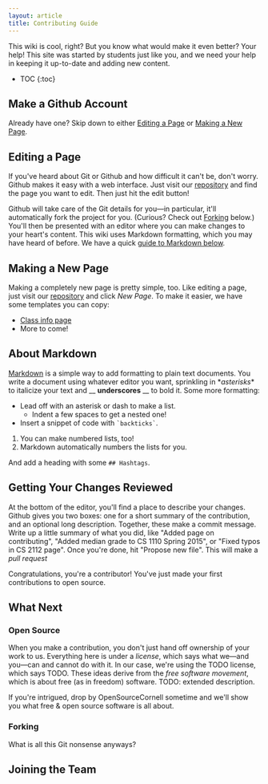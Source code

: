 ```yaml
---
layout: article
title: Contributing Guide
---
```


This wiki is cool, right? But you know what would make it even better? Your help! This site was started by students just like you, and we need your help in keeping it up-to-date and adding new content.

* TOC
{:toc}

## Make a Github Account

Already have one? Skip down to either [Editing a Page](#editing-a-page) or [Making a New Page](#making-a-new-page).

## Editing a Page

If you've heard about Git or Github and how difficult it can't be, don't worry. Github makes it easy with a web interface. Just visit our [repository](https://github.com/CornellCSWiki/testwiki) and find the page you want to edit. Then just hit the edit button!

<!-- TODO: add screenshot of the button. How do I/can I do this from the web interface? -->
<!-- TODO: is there some way to avoid hardcoding the repository link? Maybe use a site variable -->

Github will take care of the Git details for you—in particular, it'll automatically fork the project for you. (Curious? Check out [Forking](#forking) below.) You'll then be presented with an editor where you can make changes to your heart's content. This wiki uses Markdown formatting, which you may have heard of before. We have a quick [guide to Markdown below](#about-markdown).

## Making a New Page

Making a completely new page is pretty simple, too. Like editing a page, just visit our [repository](https://github.com/CornellCSWiki/testwiki) and click *New Page*. To make it easier, we have some templates you can copy:

- [Class info page](#)
- More to come!

## About Markdown

[Markdown](https://daringfireball.net/projects/markdown/) is a simple way to add formatting to plain text documents. You write a document using whatever editor you want, sprinkling in \**asterisks*\* to italicize your text and __ __underscores__ __ to bold it. Some more formatting:

* Lead off with an asterisk or dash to make a list.
    * Indent a few spaces to get a nested one!
* Insert a snippet of code with `` `backticks` ``.

1. You can make numbered lists, too!
1. Markdown automatically numbers the lists for you.

And add a heading with some `## Hashtags`.

## Getting Your Changes Reviewed

At the bottom of the editor, you'll find a place to describe your changes. Github gives you two boxes: one for a short summary of the contribution, and an optional long description. Together, these make a commit message. Write up a little summary of what you did, like "Added page on contributing", "Added median grade to CS 1110 Spring 2015", or "Fixed typos in CS 2112 page". Once you're done, hit "Propose new file". This will make a *pull request* 

Congratulations, you're a contributor! You've just made your first contributions to open source.

## What Next

### Open Source

When you make a contribution, you don't just hand off ownership of your work to us. Everything here is under a *license*, which says what we—and you—can and cannot do with it. In our case, we're using the TODO license, which says TODO. These ideas derive from the *free software movement*, which is about free (as in freedom) software. TODO: extended description.

If you're intrigued, drop by OpenSourceCornell sometime and we'll show you what free & open source software is all about.

### Forking

What is all this Git nonsense anyways?

## Joining the Team
